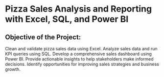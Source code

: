 # Pizza Sales Analysis and Reporting with Excel, SQL, and Power BI
## Objective of the Project:
Clean and validate pizza sales data using Excel.
Analyze sales data and run KPI queries using SQL.
Develop a comprehensive sales dashboard using Power BI.
Provide actionable insights to help stakeholders make informed decisions.
Identify opportunities for improving sales strategies and business growth.

